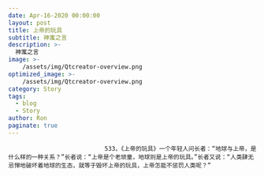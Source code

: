 ```yaml
---
date: Apr-16-2020 00:00:00
layout: post
title: 上帝的玩具
subtitle: 神寓之言
description: >-
  神寓之言
image: >-
    /assets/img/Qtcreator-overview.png
optimized_image: >-
    /assets/img/Qtcreator-overview.png
category: Story
tags:
  - blog
  - Story
author: Ron
paginate: true
---
```


							　　533，《上帝的玩具》一个年轻人问长者：“地球与上帝，是什么样的一种关系？”长者说：“上帝是个老顽童，地球则是上帝的玩具。”长者又说：“人类肆无忌惮地破坏着地球的生态，就等于毁坏上帝的玩具，上帝怎能不惩罚人类呢？”
							
							
						